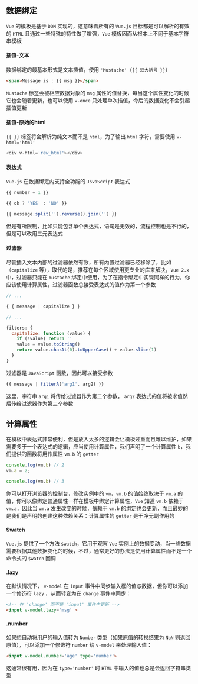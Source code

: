 ## 数据绑定

`Vue` 的模板是基于 `DOM` 实现的，这意味着所有的 `Vue.js` 目标都是可以解析的有效的 `HTML` 且通过一些特殊的特性做了增强，`Vue` 模板因而从根本上不同于基本字符串模板

#### 插值-文本

数据绑定的最基本形式是文本插值，使用 `'Mustache'`（`{{ 双大括号 }}`）

```html
<span>Message is : {{ msg }}</span>
```

`Mustache` 标签会被相应数据对象的 `msg` 属性的值替换，每当这个属性变化的时候它也会随着更新，也可以使用 `v-once` 只处理单次插值，今后的数据变化不会引起插值更新


#### 插值-原始的html

`{{ }}` 标签将会解析为纯文本而不是 `html`，为了输出 `html` 字符，需要使用 `v-html='html'`

```js
<div v-html='raw_html'></div>
```

#### 表达式

`Vue.js` 在数据绑定内支持全功能的 `JsvaScript` 表达式

```js
{{ number + 1 }}

{{ ok ? 'YES' : 'NO' }}

{{ message.split('').reverse().join('') }}
```

但是有所限制，比如只能包含单个表达式，语句是无效的，流程控制也是不行的，但是可以改用三元表达式


#### 过滤器

尽管插入文本内部的过滤器依然有效，所有内置过滤器已经移除了，比如（`capitalize` 等），取代的是，推荐在每个区域使用更专业的库来解决，`Vue 2.x` 中，过滤器只能在 `mustache` 绑定中使用，为了在指令绑定中实现同样的行为，你应该使用计算属性，过滤器函数总接受表达式的值作为第一个参数

```js
// ...

{ { message | capitalize } }

// ...

filters: {
  capitalize: function (value) {
    if (!value) return ''
    value = value.toString()
    return value.charAt(0).toUpperCase() + value.slice(1)
  }
}
```

过滤器是 `JavaScript` 函数，因此可以接受参数

```js
{{ message | filterA('arg1', arg2) }}
```

这里，字符串 `arg1` 将传给过滤器作为第二个参数， `arg2` 表达式的值将被求值然后传给过滤器作为第三个参数


## 计算属性

在模板中表达式非常便利，但是放入太多的逻辑会让模板过重而且难以维护，如果需要多于一个表达式的逻辑，应当使用计算属性，我们声明了一个计算属性 `b`，我们提供的函数将用作属性 `vm.b` 的 `getter`

```js
console.log(vm.b) // 2
vm.a = 2;

console.log(vm.b) // 3
```

你可以打开浏览器的控制台，修改实例中的 `vm`，`vm.b` 的值始终取决于 `vm.a` 的值，你可以像绑定普通属性一样在模板中绑定计算属性，`Vue` 知道 `vm.b` 依赖于 `vm.a`，因此当 `vm.a` 发生改变的时候，依赖于 `vm.b` 的绑定也会更新，而且最妙的是我们是声明的创建这种依赖关系：计算属性的 `getter` 是干净无副作用的


#### $watch

`Vue.js` 提供了一个方法 `$watch`，它用于观察 `Vue` 实例上的数据变动，当一些数据需要根据其他数据变化的时候，不过，通常更好的办法是使用计算属性而不是一个命令式的 `$watch` 回调

#### .lazy

在默认情况下， `v-model` 在 `input` 事件中同步输入框的值与数据，但你可以添加一个修饰符 `lazy` ，从而转变为在 `change` 事件中同步：

```html
<!-- 在 'change' 而不是 'input' 事件中更新 -->
<input v-model.lazy='msg' >
```

#### .number

如果想自动将用户的输入值转为 `Number` 类型（如果原值的转换结果为 `NaN` 则返回原值），可以添加一个修饰符 `number` 给 `v-model` 来处理输入值：

```html
<input v-model.number='age' type='number'>
```

这通常很有用，因为在 `type='number'` 时 `HTML` 中输入的值也总是会返回字符串类型